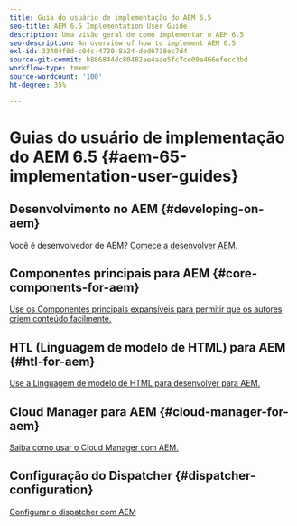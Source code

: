 ```yaml
---
title: Guia do usuário de implementação do AEM 6.5
seo-title: AEM 6.5 Implementation User Guide
description: Uma visão geral de como implementar o AEM 6.5
seo-description: An overview of how to implement AEM 6.5
exl-id: 33404f0d-c04c-4720-8a24-ded6738ec7d4
source-git-commit: b886844dc80482ae4aae5fc7ce09e466efecc3bd
workflow-type: tm+mt
source-wordcount: '100'
ht-degree: 35%

---
```


# Guias do usuário de implementação do AEM 6.5 {#aem-65-implementation-user-guides}

## Desenvolvimento no AEM {#developing-on-aem}

Você é desenvolvedor de AEM? [Comece a desenvolver AEM.](/help/sites-developing/home.md)

## Componentes principais para AEM {#core-components-for-aem}

[Use os Componentes principais expansíveis para permitir que os autores criem conteúdo facilmente.](https://experienceleague.adobe.com/docs/experience-manager-core-components/using/introduction.html?lang=pt-BR)

## HTL (Linguagem de modelo de HTML) para AEM {#htl-for-aem}

[Use a Linguagem de modelo de HTML para desenvolver para AEM.](https://experienceleague.adobe.com/docs/experience-manager-htl/content/overview.html?lang=pt-BR)

## Cloud Manager para AEM {#cloud-manager-for-aem}

[Saiba como usar o Cloud Manager com AEM.](https://experienceleague.adobe.com/docs/experience-manager-cloud-service/content/introduction.html?lang=pt-BR)

## Configuração do Dispatcher {#dispatcher-configuration}

[Configurar o dispatcher com AEM](https://experienceleague.adobe.com/docs/experience-manager-dispatcher/using/dispatcher.html?lang=pt-BR)
